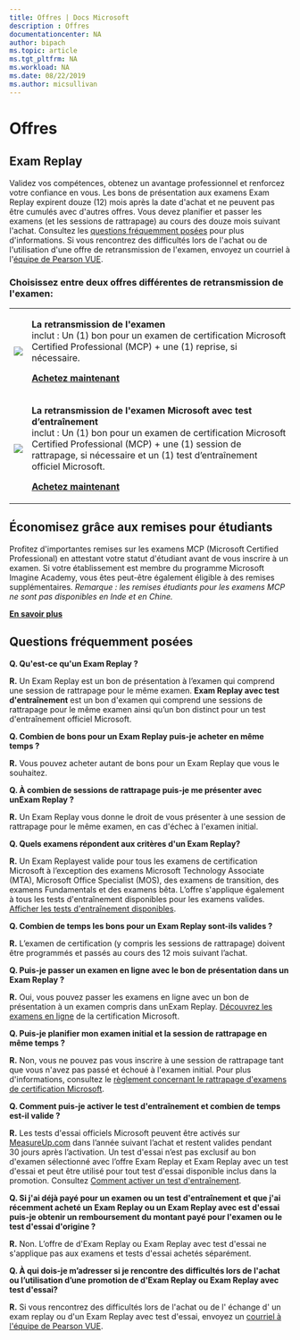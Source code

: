 ```yaml
---
title: Offres | Docs Microsoft
description : Offres 
documentationcenter: NA 
author: bipach
ms.topic: article
ms.tgt_pltfrm: NA
ms.workload: NA
ms.date: 08/22/2019
ms.author: micsullivan
---
```

# Offres

## Exam Replay

Validez vos compétences, obtenez un avantage professionnel et renforcez votre confiance en vous. Les bons de présentation aux examens Exam Replay expirent douze (12) mois après la date d'achat et ne peuvent pas être cumulés avec d'autres offres. Vous devez planifier et passer les examens (et les sessions de rattrapage) au cours des douze mois suivant l'achat. Consultez les [questions fréquemment posées](#frequently-asked-questions) pour plus d'informations. Si vous rencontrez des difficultés lors de l'achat ou de l'utilisation d'une offre de retransmission de l'examen, envoyez un courriel à l'[équipe de Pearson VUE](mailto:mindhub@pearson.com).

### Choisissez entre deux offres différentes de retransmission de l'examen:

<div>
    <table border="0">
        <tr>
            <td>
                <img src="images/exam-replay-thumbnail.png">
            </td>
            <td>                
                <p><strong>La retransmission de l'examen</strong><br/> inclut : Un (1) bon pour un examen de certification Microsoft Certified Professional (MCP) + une (1) reprise, si nécessaire.</p>
                <p><a href="https://us.mindhub.com/p/Microsoft-Exam-Replay?utm_source=msftmarketing&utm_medium=msft_offers&utm_campaign=ExamReplayFY20&utm_term=ERFY20&utm_content=weblink3"><strong>Achetez maintenant</strong></a></p>
            </td>
        </tr>
        <tr>
            <td>
                <img src="images/exam-replay-with-practice-test-thumbnail.png">
            </td>
            <td>
               <p><strong>La retransmission de l'examen Microsoft avec test d’entraînement</strong><br/>inclut : Un (1) bon pour un examen de certification Microsoft Certified Professional (MCP) + une (1) session de rattrapage, si nécessaire et un (1) test d’entraînement officiel Microsoft.</p>
               <p><a href="https://us.mindhub.com/p/Microsoft-Exam-Replay-PT?utm_source=msftmarketing&utm_medium=msft_offers&utm_campaign=ExamReplayFY20&utm_term=ERFY20&utm_content=weblink"><strong>Achetez maintenant</strong></a></p>
            </td>
        </tr>
    </table>
</div>


## Économisez grâce aux remises pour étudiants

Profitez d'importantes remises sur les examens MCP (Microsoft Certified Professional) en attestant votre statut d'étudiant avant de vous inscrire à un examen. Si votre établissement est membre du programme Microsoft Imagine Academy, vous êtes peut-être également éligible à des remises supplémentaires. *Remarque : les remises étudiants pour les examens MCP ne sont pas disponibles en Inde et en Chine.*

[**En savoir plus**](/learn/certifications/certification-exam-policies)

## <a name="frequently-asked-questions"></a> Questions fréquemment posées

**Q. Qu'est-ce qu'un Exam Replay ?**

**R.** Un Exam Replay est un bon de présentation à l’examen qui comprend une session de rattrapage pour le même examen. **Exam Replay avec test d'entraînement** est un bon d'examen qui comprend une sessions de rattrapage pour le même examen ainsi qu’un bon distinct pour un test d'entraînement officiel Microsoft.

**Q. Combien de bons pour un Exam Replay puis-je acheter en même temps ?**

**R.** Vous pouvez acheter autant de bons pour un Exam Replay que vous le souhaitez.

**Q. À combien de sessions de rattrapage puis-je me présenter avec unExam Replay ?**

**R.** Un Exam Replay vous donne le droit de vous présenter à une session de rattrapage pour le même examen, en cas d'échec à l'examen initial.

**Q. Quels examens répondent aux critères d'un Exam Replay?**

**R.**  Un Exam Replayest valide pour tous les examens de certification Microsoft à l’exception des examens Microsoft Technology Associate (MTA), Microsoft Office Specialist (MOS), des examens de transition, des examens Fundamentals et des examens bêta. L’offre s'applique également à tous les tests d'entraînement disponibles pour les examens valides. [Afficher les tests d'entraînement disponibles](https://us.mindhub.com/microsoft-practice-tests).

**Q. Combien de temps les bons pour un Exam Replay sont-ils valides ?**

**R.** L’examen de certification (y compris les sessions de rattrapage) doivent être programmés et passés au cours des 12 mois suivant l’achat.

**Q. Puis-je passer un examen en ligne avec le bon de présentation dans un Exam Replay ?**

**R.** Oui, vous pouvez passer les examens en ligne avec un bon de présentation à un examen compris dans unExam Replay. [Découvrez les examens en ligne](https://www.microsoft.com/fr-fr/learning/online-proctored-exams.aspx) de la certification Microsoft.

**Q. Puis-je planifier mon examen initial et la session de rattrapage en même temps ?**

**R.** Non, vous ne pouvez pas vous inscrire à une session de rattrapage tant que vous n'avez pas passé et échoué à l'examen initial. Pour plus d'informations, consultez le [règlement concernant le rattrapage d'examens de certification Microsoft](https://www.microsoft.com/fr-fr/learning/certification-exam-policies.aspx).

**Q. Comment puis-je activer le test d'entraînement et combien de temps est-il valide ?**

**R.** Les tests d'essai officiels Microsoft peuvent être activés sur [MeasureUp.com](https://www.measureup.com/) dans l’année suivant l’achat et restent valides pendant 30 jours après l’activation. Un test d'essai n’est pas exclusif au bon d'examen sélectionné avec l’offre Exam Replay et Exam Replay avec un test d'essai et peut être utilisé pour tout test d'essai disponible inclus dans la promotion. Consultez [Comment activer un test d'entraînement](https://home.pearsonvue.com/microsoft/practicetests).

**Q. Si j'ai déjà payé pour un examen ou un test d'entraînement et que j'ai récemment acheté un Exam Replay ou un Exam Replay avec est d'essai puis-je obtenir un remboursement du montant payé pour l'examen ou le test d'essai d'origine ?**

**R.** Non. L’offre de d'Exam Replay ou Exam Replay avec test d'essai ne s'applique pas aux examens et tests d'essai achetés séparément.

**Q. À qui dois-je m’adresser si je rencontre des difficultés lors de l'achat ou l’utilisation d’une promotion de d'Exam Replay ou Exam Replay avec test d'essai?**

**R.** Si vous rencontrez des difficultés lors de l'achat ou de l' échange d' un exam replay ou d'un Exam Replay avec test d'essai, envoyez un [courriel à l'équipe de Pearson VUE](mailto:mindhub@pearson.com).
